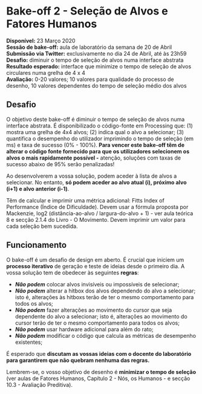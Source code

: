# Bake-off 2 - Seleção de Alvos e Fatores Humanos
**Disponível:** 23 Março 2020  
**Sessão de bake-off:** aula de laboratório da semana de 20 de Abril  
**Submissão via Twitter:** exclusivamente no dia 24 de Abril, até às 23h59  
**Desafio:** diminuir o tempo de seleção de alvos numa interface abstrata  
**Resultado esperado:** interface que minimize o tempo de seleção de alvos circulares numa grelha de 4 x 4  
**Avaliação:** 0-20 valores; 10 valores para qualidade do processo de desenho, 10 valores dependentes do tempo de seleção médio dos alvos 

## Desafio
O objetivo deste bake-off é diminuir o tempo de seleção de alvos numa interface abstrata. É disponibilizado o código-fonte em Processing que: (1) mostra uma grelha de 4x4 alvos; (2) indica qual o alvo a selecionar; (3) quantifica o desempenho do utilizador imprimindo o tempo de seleção (em ms) e taxa de sucesso (0% - 100%). **Para vencer este bake-off têm de alterar o código fonte fornecido para que os utilizadores selecionem os alvos o mais rapidamente possível -** atenção, soluções com taxas de sucesso abaixo de 95% serão penalizadas!

Ao desenvolverem a vossa solução, podem aceder à lista de alvos a selecionar. No entanto, **só podem aceder ao alvo atual (i), próximo alvo (i+1) e alvo anterior (i-1)**.

Têm de calcular e imprimir uma métrica adicional: Fitts Index of Performance (Índice de Dificuldade). Devem usar a fórmula proposta por Mackenzie,  log2 (distância-ao-alvo / largura-do-alvo + 1) - ver aula teórica 8 e secção 2.1.4 do Livro - O Movimento. Devem imprimir um valor para cada seleção bem sucedida.

## Funcionamento
O bake-off é um desafio de design em aberto. É crucial que iniciem um **processo iterativo** de geração e teste de ideias desde o primeiro dia. A vossa solução tem de obedecer às seguintes **regras**:
- **_Não podem_** colocar alvos invisíveis ou impossíveis de selecionar;
- **_Não podem_** alterar a hitbox dos alvos dependendo do alvo a selecionar; isto é, alterações às hitboxs terão de ter o mesmo comportamento para todos os alvos;
- **_Não podem_** fazer alterações ao movimento do cursor que seja dependente do alvo a selecionar; isto é, alterações ao movimento do cursor terão de ter o mesmo comportamento para todos os alvos;
- **_Não podem_** usar hardware adicional para além do rato;
- **_Não podem_** modificar o código que calcula as métricas de desempenho existentes;

É esperado que **discutam as vossas ideias com o docente do laboratório para garantirem que não quebram nenhuma das regras.**

Lembrem-se, o vosso objetivo de desenho é **minimizar o tempo de seleção** (ver aulas de Fatores Humanos, Capítulo 2 - Nós, os Humanos - e secção 10.3 - Avaliação Preditiva).
